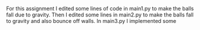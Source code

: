 For this assignment I edited some lines of code in main1.py to make the balls fall due to gravity.
Then I edited some lines in main2.py to make the balls fall to gravity and also bounce off walls.
In main3.py I implemented some